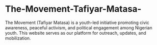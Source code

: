 # The-Movement-Tafiyar-Matasa-
The Movement (Tafiyar Matasa) is a youth-led initiative promoting civic awareness, peaceful activism, and political engagement among Nigerian youth. This website serves as our platform for outreach, updates, and mobilization.
